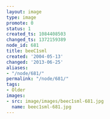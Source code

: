 ```yaml
---
layout: image
type: image
promote: 0
status: 1
created_ts: 1084408503
changed_ts: 1372159389
node_id: 681
title: beeC1sml
created: '2004-05-13'
changed: '2013-06-25'
aliases:
- "/node/681/"
permalink: "/node/681/"
tags:
- Older
images:
- src: image/images/beec1sml-681.jpg
  name: beec1sml-681.jpg
---
```


